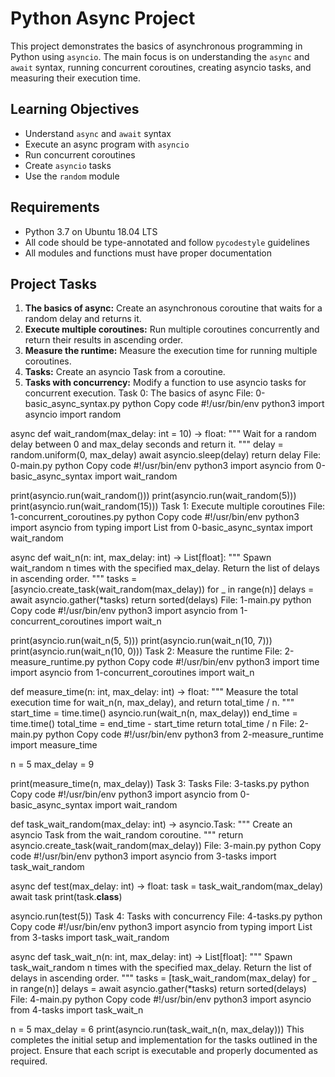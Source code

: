 # Python Async Project

This project demonstrates the basics of asynchronous programming in Python using `asyncio`. The main focus is on understanding the `async` and `await` syntax, running concurrent coroutines, creating asyncio tasks, and measuring their execution time.

## Learning Objectives

- Understand `async` and `await` syntax
- Execute an async program with `asyncio`
- Run concurrent coroutines
- Create `asyncio` tasks
- Use the `random` module

## Requirements

- Python 3.7 on Ubuntu 18.04 LTS
- All code should be type-annotated and follow `pycodestyle` guidelines
- All modules and functions must have proper documentation

## Project Tasks

1. **The basics of async:** Create an asynchronous coroutine that waits for a random delay and returns it.
2. **Execute multiple coroutines:** Run multiple coroutines concurrently and return their results in ascending order.
3. **Measure the runtime:** Measure the execution time for running multiple coroutines.
4. **Tasks:** Create an asyncio Task from a coroutine.
5. **Tasks with concurrency:** Modify a function to use asyncio tasks for concurrent execution.
Task 0: The basics of async
File: 0-basic_async_syntax.py
python
Copy code
#!/usr/bin/env python3
import asyncio
import random

async def wait_random(max_delay: int = 10) -> float:
    """
    Wait for a random delay between 0 and max_delay seconds and return it.
    """
    delay = random.uniform(0, max_delay)
    await asyncio.sleep(delay)
    return delay
File: 0-main.py
python
Copy code
#!/usr/bin/env python3
import asyncio
from 0-basic_async_syntax import wait_random

print(asyncio.run(wait_random()))
print(asyncio.run(wait_random(5)))
print(asyncio.run(wait_random(15)))
Task 1: Execute multiple coroutines
File: 1-concurrent_coroutines.py
python
Copy code
#!/usr/bin/env python3
import asyncio
from typing import List
from 0-basic_async_syntax import wait_random

async def wait_n(n: int, max_delay: int) -> List[float]:
    """
    Spawn wait_random n times with the specified max_delay.
    Return the list of delays in ascending order.
    """
    tasks = [asyncio.create_task(wait_random(max_delay)) for _ in range(n)]
    delays = await asyncio.gather(*tasks)
    return sorted(delays)
File: 1-main.py
python
Copy code
#!/usr/bin/env python3
import asyncio
from 1-concurrent_coroutines import wait_n

print(asyncio.run(wait_n(5, 5)))
print(asyncio.run(wait_n(10, 7)))
print(asyncio.run(wait_n(10, 0)))
Task 2: Measure the runtime
File: 2-measure_runtime.py
python
Copy code
#!/usr/bin/env python3
import time
import asyncio
from 1-concurrent_coroutines import wait_n

def measure_time(n: int, max_delay: int) -> float:
    """
    Measure the total execution time for wait_n(n, max_delay), and return total_time / n.
    """
    start_time = time.time()
    asyncio.run(wait_n(n, max_delay))
    end_time = time.time()
    total_time = end_time - start_time
    return total_time / n
File: 2-main.py
python
Copy code
#!/usr/bin/env python3
from 2-measure_runtime import measure_time

n = 5
max_delay = 9

print(measure_time(n, max_delay))
Task 3: Tasks
File: 3-tasks.py
python
Copy code
#!/usr/bin/env python3
import asyncio
from 0-basic_async_syntax import wait_random

def task_wait_random(max_delay: int) -> asyncio.Task:
    """
    Create an asyncio Task from the wait_random coroutine.
    """
    return asyncio.create_task(wait_random(max_delay))
File: 3-main.py
python
Copy code
#!/usr/bin/env python3
import asyncio
from 3-tasks import task_wait_random

async def test(max_delay: int) -> float:
    task = task_wait_random(max_delay)
    await task
    print(task.__class__)

asyncio.run(test(5))
Task 4: Tasks with concurrency
File: 4-tasks.py
python
Copy code
#!/usr/bin/env python3
import asyncio
from typing import List
from 3-tasks import task_wait_random

async def task_wait_n(n: int, max_delay: int) -> List[float]:
    """
    Spawn task_wait_random n times with the specified max_delay.
    Return the list of delays in ascending order.
    """
    tasks = [task_wait_random(max_delay) for _ in range(n)]
    delays = await asyncio.gather(*tasks)
    return sorted(delays)
File: 4-main.py
python
Copy code
#!/usr/bin/env python3
import asyncio
from 4-tasks import task_wait_n

n = 5
max_delay = 6
print(asyncio.run(task_wait_n(n, max_delay)))
This completes the initial setup and implementation for the tasks outlined in the project. Ensure that each script is executable and properly documented as required.
